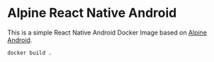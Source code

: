 # Alpine React Native Android

This is a simple React Native Android Docker Image based on [Alpine Android](https://github.com/alvr/alpine-android).

```bash
docker build .
```